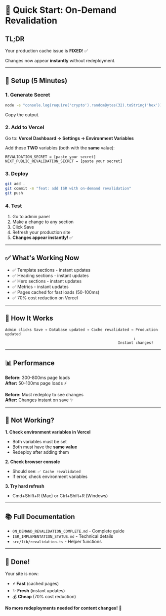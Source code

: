 # 🚀 Quick Start: On-Demand Revalidation

## TL;DR

Your production cache issue is **FIXED**! ✅

Changes now appear **instantly** without redeployment.

---

## 🔧 Setup (5 Minutes)

### **1. Generate Secret**

```bash
node -e "console.log(require('crypto').randomBytes(32).toString('hex'))"
```

Copy the output.

### **2. Add to Vercel**

Go to: **Vercel Dashboard → Settings → Environment Variables**

Add these **TWO** variables (both with the **same** value):

```
REVALIDATION_SECRET = [paste your secret]
NEXT_PUBLIC_REVALIDATION_SECRET = [paste your secret]
```

### **3. Deploy**

```bash
git add .
git commit -m "feat: add ISR with on-demand revalidation"
git push
```

### **4. Test**

1. Go to admin panel
2. Make a change to any section
3. Click Save
4. Refresh your production site
5. **Changes appear instantly!** ✅

---

## ✅ What's Working Now

- ✅ Template sections - instant updates
- ✅ Heading sections - instant updates  
- ✅ Hero sections - instant updates
- ✅ Metrics - instant updates
- ✅ Pages cached for fast loads (50-100ms)
- ✅ 70% cost reduction on Vercel

---

## 🎯 How It Works

```
Admin clicks Save → Database updated → Cache revalidated → Production updated
                                                          ↓
                                                   Instant changes!
```

---

## 📊 Performance

**Before:** 300-800ms page loads  
**After:** 50-100ms page loads ⚡

**Before:** Must redeploy to see changes  
**After:** Changes instant on save ✨

---

## 🐛 Not Working?

**1. Check environment variables in Vercel**
- Both variables must be set
- Both must have the **same value**
- Redeploy after adding them

**2. Check browser console**
- Should see: `✅ Cache revalidated`
- If error, check environment variables

**3. Try hard refresh**
- Cmd+Shift+R (Mac) or Ctrl+Shift+R (Windows)

---

## 📚 Full Documentation

- `ON_DEMAND_REVALIDATION_COMPLETE.md` - Complete guide
- `ISR_IMPLEMENTATION_STATUS.md` - Technical details
- `src/lib/revalidation.ts` - Helper functions

---

## 🎊 Done!

Your site is now:
- ⚡ **Fast** (cached pages)
- ✨ **Fresh** (instant updates)
- 💰 **Cheap** (70% cost reduction)

**No more redeployments needed for content changes!** 🎉
